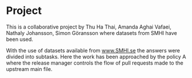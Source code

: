 # Project
This is a collaborative project by Thu Ha Thai, Amanda Aghai Vafaei, Nathaly Johansson, Simon Göransson where datasets from SMHI have been used.

With the use of datasets available from www.SMHI.se the answers were divided into subtasks. Here the work has been approached by the policy A where the release manager controls the flow of pull requests made to the upstream main file. 
